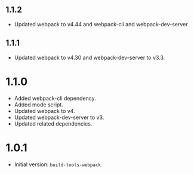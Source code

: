 ## 1.1.2

- Updated webpack to v4.44 and webpack-cli and webpack-dev-server

## 1.1.1

- Updated webpack to v4.30 and webpack-dev-server to v3.3.

# 1.1.0

- Added webpack-cli dependency.
- Added mode script.
- Updated webpack to v4.
- Updated webpack-dev-server to v3.
- Updated related dependencies.

# 1.0.1

- Initial version: `build-tools-webpack`.
